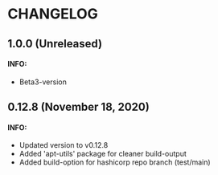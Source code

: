 # CHANGELOG
## 1.0.0 (Unreleased)
#### INFO:
* Beta3-version

## 0.12.8 (November 18, 2020)
#### INFO:
* Updated version to v0.12.8
* Added 'apt-utils' package for cleaner build-output
* Added build-option for hashicorp repo branch (test/main)
